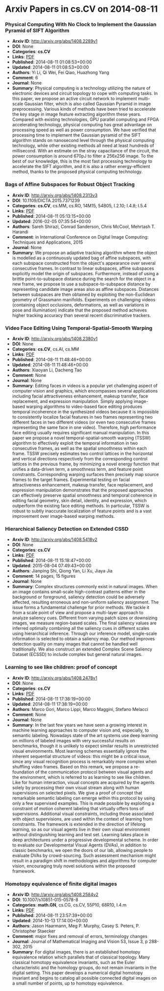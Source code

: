 # Arxiv Papers in cs.CV on 2014-08-11
### Physical Computing With No Clock to Implement the Gaussian Pyramid of SIFT Algorithm
- **Arxiv ID**: http://arxiv.org/abs/1408.2289v1
- **DOI**: None
- **Categories**: **cs.CV**
- **Links**: [PDF](http://arxiv.org/pdf/1408.2289v1)
- **Published**: 2014-08-11 01:08:53+00:00
- **Updated**: 2014-08-11 01:08:53+00:00
- **Authors**: Yi Li, Qi Wei, Fei Qiao, Huazhong Yang
- **Comment**: 6
- **Journal**: None
- **Summary**: Physical computing is a technology utilizing the nature of electronic devices and circuit topology to cope with computing tasks. In this paper, we propose an active circuit network to implement multi-scale Gaussian filter, which is also called Gaussian Pyramid in image preprocessing. Various kinds of methods have been tried to accelerate the key stage in image feature extracting algorithm these years. Compared with existing technologies, GPU parallel computing and FPGA accelerating technology, physical computing has great advantage on processing speed as well as power consumption. We have verified that processing time to implement the Gaussian pyramid of the SIFT algorithm stands on nanosecond level through the physical computing technology, while other existing methods all need at least hundreds of millisecond. With an estimate on the stray capacitance of the circuit, the power consumption is around 670pJ to filter a 256x256 image. To the best of our knowledge, this is the most fast processing technology to accelerate the SIFT algorithm, and it is also a rather energy-efficient method, thanks to the proposed physical computing technology.



### Bags of Affine Subspaces for Robust Object Tracking
- **Arxiv ID**: http://arxiv.org/abs/1408.2313v3
- **DOI**: 10.1109/DICTA.2015.7371239
- **Categories**: **cs.CV**, cs.MM, cs.RO, 14M15, 54B05, I.2.10; I.4.8; I.5.4
- **Links**: [PDF](http://arxiv.org/pdf/1408.2313v3)
- **Published**: 2014-08-11 05:13:15+00:00
- **Updated**: 2016-02-05 07:35:54+00:00
- **Authors**: Sareh Shirazi, Conrad Sanderson, Chris McCool, Mehrtash T. Harandi
- **Comment**: in International Conference on Digital Image Computing: Techniques
  and Applications, 2015
- **Journal**: None
- **Summary**: We propose an adaptive tracking algorithm where the object is modelled as a continuously updated bag of affine subspaces, with each subspace constructed from the object's appearance over several consecutive frames. In contrast to linear subspaces, affine subspaces explicitly model the origin of subspaces. Furthermore, instead of using a brittle point-to-subspace distance during the search for the object in a new frame, we propose to use a subspace-to-subspace distance by representing candidate image areas also as affine subspaces. Distances between subspaces are then obtained by exploiting the non-Euclidean geometry of Grassmann manifolds. Experiments on challenging videos (containing object occlusions, deformations, as well as variations in pose and illumination) indicate that the proposed method achieves higher tracking accuracy than several recent discriminative trackers.



### Video Face Editing Using Temporal-Spatial-Smooth Warping
- **Arxiv ID**: http://arxiv.org/abs/1408.2380v1
- **DOI**: None
- **Categories**: **cs.CV**, cs.AI, cs.MM
- **Links**: [PDF](http://arxiv.org/pdf/1408.2380v1)
- **Published**: 2014-08-11 11:48:46+00:00
- **Updated**: 2014-08-11 11:48:46+00:00
- **Authors**: Xiaoyan Li, Dacheng Tao
- **Comment**: None
- **Journal**: None
- **Summary**: Editing faces in videos is a popular yet challenging aspect of computer vision and graphics, which encompasses several applications including facial attractiveness enhancement, makeup transfer, face replacement, and expression manipulation. Simply applying image-based warping algorithms to video-based face editing produces temporal incoherence in the synthesized videos because it is impossible to consistently localize facial features in two frames representing two different faces in two different videos (or even two consecutive frames representing the same face in one video). Therefore, high performance face editing usually requires significant manual manipulation. In this paper we propose a novel temporal-spatial-smooth warping (TSSW) algorithm to effectively exploit the temporal information in two consecutive frames, as well as the spatial smoothness within each frame. TSSW precisely estimates two control lattices in the horizontal and vertical directions respectively from the corresponding control lattices in the previous frame, by minimizing a novel energy function that unifies a data-driven term, a smoothness term, and feature point constraints. Corresponding warping surfaces then precisely map source frames to the target frames. Experimental testing on facial attractiveness enhancement, makeup transfer, face replacement, and expression manipulation demonstrates that the proposed approaches can effectively preserve spatial smoothness and temporal coherence in editing facial geometry, skin detail, identity, and expression, which outperform the existing face editing methods. In particular, TSSW is robust to subtly inaccurate localization of feature points and is a vast improvement over image-based warping methods.



### Hierarchical Saliency Detection on Extended CSSD
- **Arxiv ID**: http://arxiv.org/abs/1408.5418v2
- **DOI**: None
- **Categories**: **cs.CV**
- **Links**: [PDF](http://arxiv.org/pdf/1408.5418v2)
- **Published**: 2014-08-11 15:18:47+00:00
- **Updated**: 2015-08-04 07:49:43+00:00
- **Authors**: Jianping Shi, Qiong Yan, Li Xu, Jiaya Jia
- **Comment**: 14 pages, 15 figures
- **Journal**: None
- **Summary**: Complex structures commonly exist in natural images. When an image contains small-scale high-contrast patterns either in the background or foreground, saliency detection could be adversely affected, resulting erroneous and non-uniform saliency assignment. The issue forms a fundamental challenge for prior methods. We tackle it from a scale point of view and propose a multi-layer approach to analyze saliency cues. Different from varying patch sizes or downsizing images, we measure region-based scales. The final saliency values are inferred optimally combining all the saliency cues in different scales using hierarchical inference. Through our inference model, single-scale information is selected to obtain a saliency map. Our method improves detection quality on many images that cannot be handled well traditionally. We also construct an extended Complex Scene Saliency Dataset (ECSSD) to include complex but general natural images.



### Learning to see like children: proof of concept
- **Arxiv ID**: http://arxiv.org/abs/1408.2478v1
- **DOI**: None
- **Categories**: **cs.CV**
- **Links**: [PDF](http://arxiv.org/pdf/1408.2478v1)
- **Published**: 2014-08-11 17:38:19+00:00
- **Updated**: 2014-08-11 17:38:19+00:00
- **Authors**: Marco Gori, Marco Lippi, Marco Maggini, Stefano Melacci
- **Comment**: None
- **Journal**: None
- **Summary**: In the last few years we have seen a growing interest in machine learning approaches to computer vision and, especially, to semantic labeling. Nowadays state of the art systems use deep learning on millions of labeled images with very successful results on benchmarks, though it is unlikely to expect similar results in unrestricted visual environments. Most learning schemes essentially ignore the inherent sequential structure of videos: this might be a critical issue, since any visual recognition process is remarkably more complex when shuffling video frames. Based on this remark, we propose a re-foundation of the communication protocol between visual agents and the environment, which is referred to as learning to see like children. Like for human interaction, visual concepts are acquired by the agents solely by processing their own visual stream along with human supervisions on selected pixels. We give a proof of concept that remarkable semantic labeling can emerge within this protocol by using only a few supervised examples. This is made possible by exploiting a constraint of motion coherent labeling that virtually offers tons of supervisions. Additional visual constraints, including those associated with object supervisions, are used within the context of learning from constraints. The framework is extended in the direction of lifelong learning, so as our visual agents live in their own visual environment without distinguishing learning and test set. Learning takes place in deep architectures under a progressive developmental scheme. In order to evaluate our Developmental Visual Agents (DVAs), in addition to classic benchmarks, we open the doors of our lab, allowing people to evaluate DVAs by crowd-sourcing. Such assessment mechanism might result in a paradigm shift in methodologies and algorithms for computer vision, encouraging truly novel solutions within the proposed framework.



### Homotopy equivalence of finite digital images
- **Arxiv ID**: http://arxiv.org/abs/1408.2584v2
- **DOI**: 10.1007/s10851-015-0578-8
- **Categories**: **math.GN**, cs.CG, cs.CV, 55P10, 68R10, I.4.m
- **Links**: [PDF](http://arxiv.org/pdf/1408.2584v2)
- **Published**: 2014-08-11 23:57:39+00:00
- **Updated**: 2014-10-13 17:14:00+00:00
- **Authors**: Jason Haarmann, Meg P. Murphy, Casey S. Peters, P. Christopher Staecker
- **Comment**: major fixes and removal of errors, terminology changes
- **Journal**: Journal of Mathematical Imaging and Vision 53, Issue 3, p 288-302,
  2015
- **Summary**: For digital images, there is an established homotopy equivalence relation which parallels that of classical topology. Many classical homotopy equivalence invariants, such as the Euler characteristic and the homology groups, do not remain invariants in the digital setting. This paper develops a numerical digital homotopy invariant and begins to catalog all possible connected digital images on a small number of points, up to homotopy equivalence.



